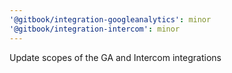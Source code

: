```yaml
---
'@gitbook/integration-googleanalytics': minor
'@gitbook/integration-intercom': minor
---
```


Update scopes of the GA and Intercom integrations
